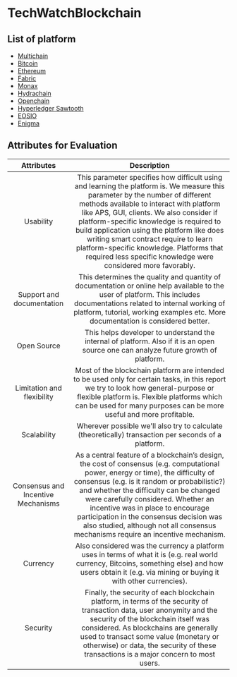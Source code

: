 # TechWatchBlockchain

## List of platform
- [Multichain](https://www.multichain.com/)
- [Bitcoin](https://bitcoin.org/en/development)
- [Ethereum](https://www.ethereum.org/)
- [Fabric](https://www.hyperledger.org/projects/fabric)
- [Monax](https://monax.io/)
- [Hydrachain](https://github.com/HydraChain/hydrachain)
- [Openchain](https://www.openchain.org/)
- [Hyperledger Sawtooth](https://www.hyperledger.org/projects/sawtooth)
- [EOSIO](https://eos.io/)
- [Enigma](https://www.enigma.co/)


## Attributes for Evaluation

| Attributes | Description |
| :---:   | :-: |
| Usability | This parameter specifies how difficult using and learning the platform is. We measure this parameter by the number of different methods available to interact with platform like APS, GUI, clients. We also consider if platform-specific knowledge is required to build application using the platform like does writing smart contract require to learn platform-specific knowledge. Platforms that required less specific knowledge were considered more favorably. | 
| Support and documentation   | This determines the quality and quantity of documentation or online help available to the user of platform. This includes documentations related to internal working of platform, tutorial, working examples etc. More documentation is considered better. |
| Open Source | This helps developer to understand the internal of platform. Also if it is an open source one can analyze future growth of platform. |
| Limitation and flexibility | Most of the blockchain platform are intended to be used only for certain tasks, in this report we try to look how general-purpose or flexible platform is. Flexible platforms which can be used for many purposes can be more useful and more profitable. |
| Scalability | Wherever possible we'll also try to calculate (theoretically) transaction per seconds of a platform. |
| Consensus and Incentive Mechanisms | As a central feature of a blockchain’s design, the cost of consensus (e.g. computational power, energy or time), the difficulty of consensus (e.g. is it random or probabilistic?) and whether the difficulty can be changed were carefully considered. Whether an incentive was in place to encourage participation in the consensus decision was also studied, although not all consensus mechanisms require an incentive mechanism. |
| Currency | Also considered was the currency a platform uses in terms of what it is (e.g. real world currency, Bitcoins, something else) and how users obtain it (e.g. via mining or buying it with other currencies). |
| Security | Finally, the security of each blockchain platform, in terms of the security of transaction data, user anonymity and the security of the blockchain itself was considered. As blockchains are generally used to transact some value (monetary or otherwise) or data, the security of these transactions is a major concern to most users.|
